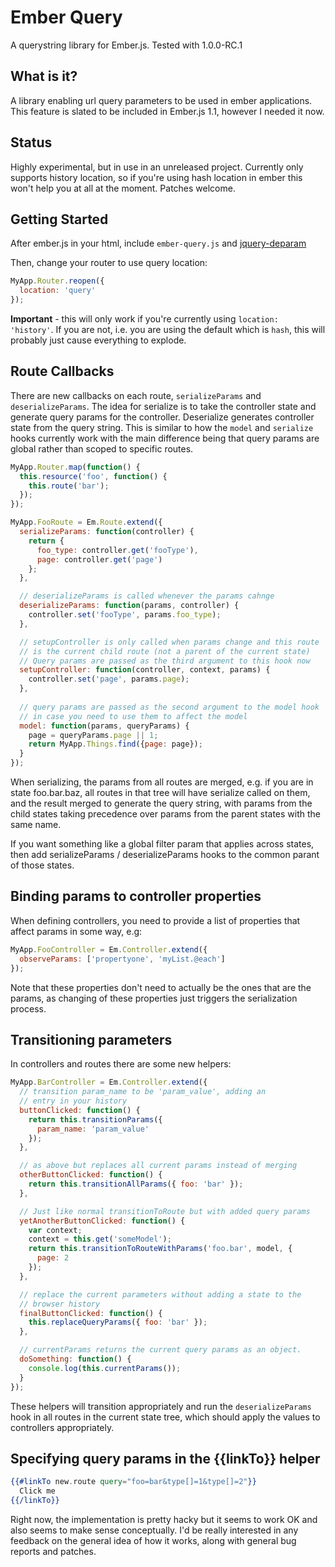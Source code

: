 # Ember Query

A querystring library for Ember.js. Tested with 1.0.0-RC.1

## What is it?

A library enabling url query parameters to be used in ember applications. This feature is slated to be included in Ember.js 1.1, however I needed it now.

## Status

Highly experimental, but in use in an unreleased project. Currently only supports history location, so if you're using hash location in ember this won't help you at all at the moment. Patches welcome.

## Getting Started

After ember.js in your html, include `ember-query.js` and [jquery-deparam](https://github.com/chrissrogers/jquery-deparam)

Then, change your router to use query location:

```javascript
MyApp.Router.reopen({
  location: 'query'
});
```
**Important** - this will only work if you're currently using `location: 'history'`. If you are not, i.e. you are using the default which is `hash`, this will probably just cause everything to explode.

## Route Callbacks

There are new callbacks on each route, `serializeParams` and `deserializeParams`. The idea for serialize is to take the controller state and generate query params for the controller. Deserialize generates controller state from the query string. This is similar to how the `model` and `serialize` hooks currently work with the main difference being that query params are global rather than scoped to specific routes.

```javascript
MyApp.Router.map(function() {
  this.resource('foo', function() {
    this.route('bar');
  });
});

MyApp.FooRoute = Em.Route.extend({
  serializeParams: function(controller) {
    return {
      foo_type: controller.get('fooType'),
      page: controller.get('page')
    };
  },

  // deserializeParams is called whenever the params cahnge
  deserializeParams: function(params, controller) {
    controller.set('fooType', params.foo_type);
  },

  // setupController is only called when params change and this route
  // is the current child route (not a parent of the current state)
  // Query params are passed as the third argument to this hook now
  setupController: function(controller, context, params) {
    controller.set('page', params.page);
  },
  
  // query params are passed as the second argument to the model hook
  // in case you need to use them to affect the model
  model: function(params, queryParams) {
    page = queryParams.page || 1;
    return MyApp.Things.find({page: page});
  }
});
```

When serializing, the params from all routes are merged, e.g. if you are in state foo.bar.baz, all routes in that tree will have serialize called on them, and the result merged to generate the query string, with params from the child states taking precedence over params from the parent states with the same name.

If you want something like a global filter param that applies across states, then add serializeParams / deserializeParams hooks to the common parant of those states.

## Binding params to controller properties

When defining controllers, you need to provide a list of properties that affect params in some way, e.g:

```javascript
MyApp.FooController = Em.Controller.extend({
  observeParams: ['propertyone', 'myList.@each']
});
```

Note that these properties don't need to actually be the ones that are the params, as changing of these properties just triggers the serialization process.

## Transitioning parameters

In controllers and routes there are some new helpers:

```javascript
MyApp.BarController = Em.Controller.extend({
  // transition param_name to be 'param_value', adding an
  // entry in your history
  buttonClicked: function() {
    return this.transitionParams({
      param_name: 'param_value'
    });
  },

  // as above but replaces all current params instead of merging
  otherButtonClicked: function() {
    return this.transitionAllParams({ foo: 'bar' });
  },

  // Just like normal transitionToRoute but with added query params
  yetAnotherButtonClicked: function() {
    var context;
    context = this.get('someModel');
    return this.transitionToRouteWithParams('foo.bar', model, {
      page: 2
    });
  },

  // replace the current parameters without adding a state to the
  // browser history
  finalButtonClicked: function() {
    this.replaceQueryParams({ foo: 'bar' });
  },

  // currentParams returns the current query params as an object.
  doSomething: function() {
    console.log(this.currentParams());
  }
});

```

These helpers will transition appropriately and run the `deserializeParams` hook in all routes in the current state tree, which should apply the values to controllers appropriately.

## Specifying query params in the {{linkTo}} helper



```handlebars
{{#linkTo new.route query="foo=bar&type[]=1&type[]=2"}}
  Click me
{{/linkTo}}
```

Right now, the implementation is pretty hacky but it seems to work OK and also seems to make sense conceptually. I'd be really interested in any feedback on the general idea of how it works, along with general bug reports and patches.
